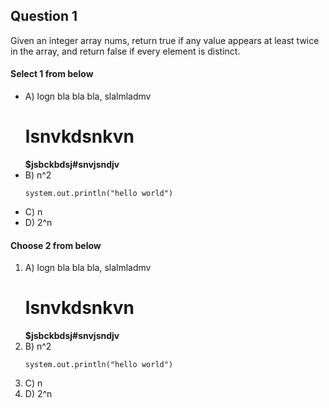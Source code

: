 <!-- Answer = c4ca4238a0b923820dcc509a6f75849b -->
## Question 1
Given an integer array nums, return true if any value appears at least twice in the array, and return false if every element is distinct.

#### Select 1 from below
- A) logn
   bla bla bla, slalmladmv
   # lsnvkdsnkvn
   **$jsbckbdsj#snvjsndjv**
- B) n^2
   ```
   system.out.println("hello world")
   ```
- C) n
- D) 2^n
 
#### Choose 2 from below

1. A) logn
   bla bla bla, slalmladmv
   # lsnvkdsnkvn
   **$jsbckbdsj#snvjsndjv**
3. B) n^2
   ```
   system.out.println("hello world")
   ```
3. C) n
4. D) 2^n
